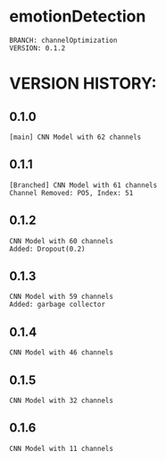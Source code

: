 #   **emotionDetection**
    BRANCH: channelOptimization
    VERSION: 0.1.2

# VERSION HISTORY:

## 0.1.0   
    [main] CNN Model with 62 channels
## 0.1.1   
    [Branched] CNN Model with 61 channels 
    Channel Removed: PO5, Index: 51
## 0.1.2   
    CNN Model with 60 channels
    Added: Dropout(0.2)
## 0.1.3
    CNN Model with 59 channels
    Added: garbage collector
## 0.1.4
    CNN Model with 46 channels
## 0.1.5
    CNN Model with 32 channels
## 0.1.6
    CNN Model with 11 channels